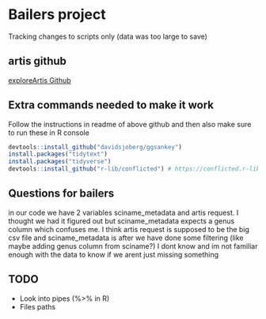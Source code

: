 # Bailers project
Tracking changes to scripts only (data was too large to save)

## artis github
[exploreArtis Github](https://github.com/Seafood-Globalization-Lab/exploreARTIS)

## Extra commands needed to make it work
Follow the instructions in readme of above github and then also make sure to run these in R console
```r
devtools::install_github("davidsjoberg/ggsankey")
install.packages("tidytext")
install.packages("tidyverse")
devtools::install_github("r-lib/conflicted") # https://conflicted.r-lib.org/
```
## Questions for bailers
in our code we have 2 variables sciname_metadata and artis request. I thought we had it figured out but sciname_metadata expects a genus column which confuses me. I think artis request is supposed to be the big csv file and sciname_metadata is after we have done some filtering (like maybe adding genus column from sciname?) I dont know and im not familiar enough with the data to know if we arent just missing something

## TODO
- Look into pipes (%>% in R)
- Files paths
